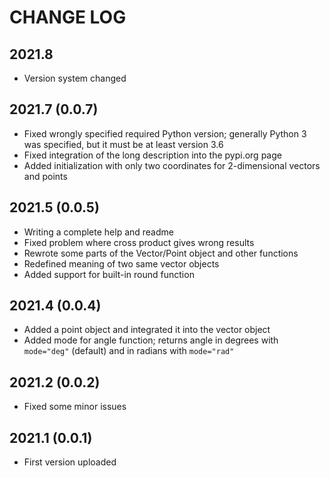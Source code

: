 
# CHANGE LOG

## 2021.8

* Version system changed

## 2021.7 (0.0.7)

* Fixed wrongly specified required Python version; generally Python 3 was specified, but it must be at least version 3.6
* Fixed integration of the long description into the pypi.org page
* Added initialization with only two coordinates for 2-dimensional vectors and points

## 2021.5 (0.0.5)

* Writing a complete help and readme
* Fixed problem where cross product gives wrong results
* Rewrote some parts of the Vector/Point object and other functions
* Redefined meaning of two same vector objects
* Added support for built-in round function

## 2021.4 (0.0.4)

* Added a point object and integrated it into the vector object
* Added mode for angle function; returns angle in degrees with `mode="deg"` (default) and in radians with `mode="rad"`

## 2021.2 (0.0.2)

* Fixed some minor issues

## 2021.1 (0.0.1)

* First version uploaded
